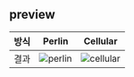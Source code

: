 ## preview

| 방식 | Perlin | Cellular |
|:---:|:-------------:|:---------------:|
| 결과 | ![perlin](https://github.com/user-attachments/assets/b8a50e19-f9d0-4fb7-a69f-4cd84a60853e) | ![cellular](https://github.com/user-attachments/assets/c5544125-6fc6-4757-83da-494961fbaa88) |

